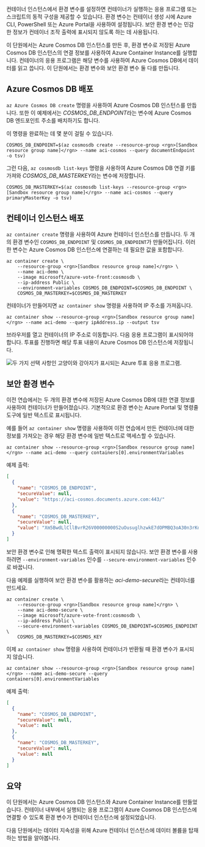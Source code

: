 컨테이너 인스턴스에서 환경 변수를 설정하면 컨테이너가 실행하는 응용 프로그램 또는 스크립트의 동적 구성을 제공할 수 있습니다. 환경 변수는 컨테이너 생성 시에 Azure CLI, PowerShell 또는 Azure Portal을 사용하여 설정됩니다. 보안 환경 변수는 민감한 정보가 컨테이너 조작 출력에 표시되지 않도록 하는 데 사용됩니다.

이 단원에서는 Azure Cosmos DB 인스턴스를 만든 후, 환경 변수로 저장된 Azure Cosmos DB 인스턴스의 연결 정보를 사용하여 Azure Container Instance를 실행합니다. 컨테이너의 응용 프로그램은 해당 변수를 사용하여 Azure Cosmos DB에서 데이터를 읽고 씁니다. 이 단원에서는 환경 변수와 보안 환경 변수 둘 다를 만듭니다.

## <a name="deploy-azure-cosmos-db"></a>Azure Cosmos DB 배포

`az Azure Cosmos DB create` 명령을 사용하여 Azure Cosmos DB 인스턴스를 만듭니다. 또한 이 예제에서는 *COSMOS_DB_ENDPOINT*라는 변수에 Azure Cosmos DB 엔드포인트 주소를 배치하기도 합니다.

이 명령을 완료하는 데 몇 분이 걸릴 수 있습니다.

```azurecli
COSMOS_DB_ENDPOINT=$(az cosmosdb create --resource-group <rgn>[Sandbox resource group name]</rgn> --name aci-cosmos --query documentEndpoint -o tsv)
```

그런 다음, `az cosmosdb list-keys` 명령을 사용하여 Azure Cosmos DB 연결 키를 가져와 *COSMOS_DB_MASTERKEY*라는 변수에 저장합니다.

```azurecli
COSMOS_DB_MASTERKEY=$(az cosmosdb list-keys --resource-group <rgn>[Sandbox resource group name]</rgn> --name aci-cosmos --query primaryMasterKey -o tsv)
```

## <a name="deploy-a-container-instance"></a>컨테이너 인스턴스 배포

`az container create` 명령을 사용하여 Azure 컨테이너 인스턴스를 만듭니다. 두 개의 환경 변수인 `COSMOS_DB_ENDPOINT` 및 `COSMOS_DB_ENDPOINT`가 만들어집니다. 이러한 변수는 Azure Cosmos DB 인스턴스에 연결하는 데 필요한 값을 포함합니다.

```azurecli
az container create \
    --resource-group <rgn>[Sandbox resource group name]</rgn> \
    --name aci-demo \
    --image microsoft/azure-vote-front:cosmosdb \
    --ip-address Public \
    --environment-variables COSMOS_DB_ENDPOINT=$COSMOS_DB_ENDPOINT \
    COSMOS_DB_MASTERKEY=$COSMOS_DB_MASTERKEY
```

컨테이너가 만들어지면 `az container show` 명령을 사용하여 IP 주소를 가져옵니다.

```azurecli
az container show --resource-group <rgn>[Sandbox resource group name]</rgn> --name aci-demo --query ipAddress.ip --output tsv
```

브라우저를 열고 컨테이너의 IP 주소로 이동합니다. 다음 응용 프로그램이 표시되어야 합니다. 투표를 진행하면 해당 투표 내용이 Azure Cosmos DB 인스턴스에 저장됩니다.

![두 가지 선택 사항인 고양이와 강아지가 표시되는 Azure 투표 응용 프로그램.](../media-draft/azure-vote.png)

## <a name="secured-environment-variables"></a>보안 환경 변수

이전 연습에서는 두 개의 환경 변수에 저장된 Azure Cosmos DB에 대한 연결 정보를 사용하여 컨테이너가 만들어졌습니다. 기본적으로 환경 변수는 Azure Portal 및 명령줄 도구에 일반 텍스트로 표시됩니다.

예를 들어 `az container show` 명령을 사용하여 이전 연습에서 만든 컨테이너에 대한 정보를 가져오는 경우 해당 환경 변수에 일반 텍스트로 액세스할 수 있습니다.

```azurecli
az container show --resource-group <rgn>[Sandbox resource group name]</rgn> --name aci-demo --query containers[0].environmentVariables
```

예제 출력:

```json
[
  {
    "name": "COSMOS_DB_ENDPOINT",
    "secureValue": null,
    "value": "https://aci-cosmos.documents.azure.com:443/"
  },
  {
    "name": "COSMOS_DB_MASTERKEY",
    "secureValue": null,
    "value": "Xm5BwdLlCllBvrR26V00000000S2uOusuglhzwkE7dOPMBQ3oA30n3rKd8PKA13700000000095ynys863Ghgw=="
  }
]
```

보안 환경 변수로 인해 명확한 텍스트 출력이 표시되지 않습니다. 보안 환경 변수를 사용하려면 `--environment-variables` 인수를 `--secure-environment-variables` 인수로 바꿉니다.

다음 예제를 실행하여 보안 환경 변수를 활용하는 *aci-demo-secure*라는 컨테이너를 만드세요.

```azurecli
az container create \
    --resource-group <rgn>[Sandbox resource group name]</rgn> \
    --name aci-demo-secure \
    --image microsoft/azure-vote-front:cosmosdb \
    --ip-address Public \
    --secure-environment-variables COSMOS_DB_ENDPOINT=$COSMOS_ENDPOINT \
    COSMOS_DB_MASTERKEY=$COSMOS_KEY
```

이제 `az container show` 명령을 사용하여 컨테이너가 반환될 때 환경 변수가 표시되지 않습니다.

```azurecli
az container show --resource-group <rgn>[Sandbox resource group name]</rgn> --name aci-demo-secure --query containers[0].environmentVariables
```

예제 출력:

```json
[
  {
    "name": "COSMOS_DB_ENDPOINT",
    "secureValue": null,
    "value": null
  },
  {
    "name": "COSMOS_DB_MASTERKEY",
    "secureValue": null,
    "value": null
  }
]
```

## <a name="summary"></a>요약

이 단원에서는 Azure Cosmos DB 인스턴스와 Azure Container Instance를 만들었습니다. 컨테이너 내부에서 실행되는 응용 프로그램이 Azure Cosmos DB 인스턴스에 연결할 수 있도록 환경 변수가 컨테이너 인스턴스에 설정되었습니다.

다음 단원에서는 데이터 지속성을 위해 Azure 컨테이너 인스턴스에 데이터 볼륨을 탑재하는 방법을 알아봅니다.
